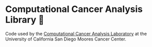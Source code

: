 # Computational Cancer Analysis Library 🦀

Code used by the [Computational Cancer Analysis Laboratory](https://ucsdccal.com) at the University of California San Diego Moores Cancer Center.
